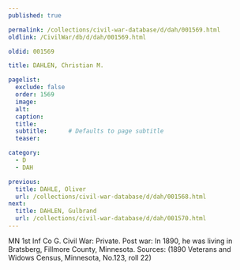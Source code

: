 ```yaml
---
published: true

permalink: /collections/civil-war-database/d/dah/001569.html
oldlink: /CivilWar/db/d/dah/001569.html

oldid: 001569

title: DAHLEN, Christian M.

pagelist:
  exclude: false
  order: 1569
  image: 
  alt:
  caption:
  title:
  subtitle:      # Defaults to page subtitle
  teaser:

category: 
  - D 
  - DAH

previous:
  title: DAHLE, Oliver
  url: /collections/civil-war-database/d/dah/001568.html  
next:
  title: DAHLEN, Gulbrand
  url: /collections/civil-war-database/d/dah/001570.html   
---
```

MN 1st Inf Co G. Civil War: Private. Post war: In 1890, he was living in Bratsberg, Fillmore County, Minnesota. Sources: (1890 Veterans and Widows Census, Minnesota, No.123, roll 22)